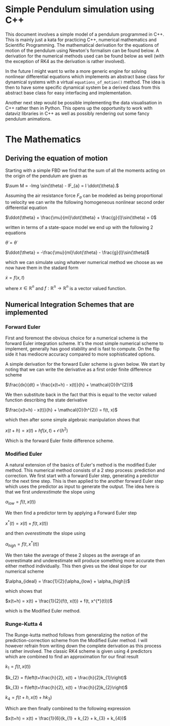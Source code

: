 # Simple Pendulum simulation using C++
This document involves a simple model of a pendulum programmed in C++. This is mainly just a kata for practicing C++, numerical mathematics and Scientific Programming. The mathematical derivation for the equations of motion of the pendulum using Newton's formalism can be found below. A derivation for the numerical methods used can be found below as well (with the exception of RK4 as the derivation is rather involved).

In the future I might want to write a more generic engine for solving nonlinear differential equations which implements an abstract base class for dynamical systems with a virtual `equations_of_motion()` method. The idea is then to have some specific dynamical system be a derived class from this abstract base class for easy interfacing and implementation.

Another next step would be possible implementing the data visualisation in C++ rather then in Python. This opens up the opportunity to work with dataviz libraries in C++ as well as possibly rendering out some fancy pendulum animations.

# The Mathematics
## Deriving the equation of motion
Starting with a simple FBD we find that the sum of all the moments acting on the origin of the pendulum are given as

$\sum M = -lmg \sin(\theta) - lF_{a} = I \ddot{\theta}.$

Assuming the air resistance force $F_{a}$ can be modeled as being proportional to velocity we can write the following homogeneous nonlinear second order differential equation

$\ddot{\theta} + \frac{\mu}{ml}\dot{\theta} + \frac{g}{l}\sin(\theta) = 0$

written in terms of a state-space model we end up with the following 2 equations

$\dot{\theta} = \dot{\theta}$

$\ddot{\theta} = -\frac{\mu}{ml}\dot{\theta} - \frac{g}{l}\sin(\theta)$

which we can simulate using whatever numerical method we choose as we now have them in the stadard form

$\dot x = f(x, t)$

where $x \in \mathbb{R}^{n}$ and $f: \mathbb{R}^{n} \rightarrow \mathbb{R}^{n}$ is a vector valued function.

## Numerical Integration Schemes that are implemented
### Forward Euler
First and foremost the obvious choice for a numerical scheme is the forward Euler integration scheme. It's the most simple numerical scheme to implement, generally has good stability and is fast to compute. On the flip side it has mediocre accuracy compared to more sophisticated options.

A simple derivation for the forward Euler scheme is given below. We start by noting that we can write the derivative as a first order finite difference scheme

$\frac{dx}{dt} = \frac{x(t+h) - x(t)}{h} + \mathcal{O}(h^{2})$

We then substitute back in the fact that this is equal to the vector valued function describing the state derivative

$\frac{x(t+h) - x(t)}{h} + \mathcal{O}(h^{2}) = f(t, x)$

which then after some simple algebraic manipulation shows that

$x(t+h) = x(t) + hf(x, t) +  \mathcal{O}(h^{2})$

Which is the forward Euler finite difference scheme.

### Modified Euler
A natural extension of the basics of Euler's method is the modified Euler method. This numerical method consists of a 2 step process: prediction and correction. We first start with a forward Euler step, generating a predictor for the next time step. This is then applied to the another forward Euler step which uses the predictor as input to generate the output. The idea here is that we first _underestimate_ the slope using

$\alpha_{low} = f(t, x(t))$

We then find a predictor term by applying a Forward Euler step

$x^{*}(t) = x(t) + f(t, x(t))$

and then _overestimate_ the slope using 

$\alpha_{high} = f(t, x^{*}(t))$

We then take the average of these 2 slopes as the average of an overestimate and underestimate will produce something more accurate then either method individually. This then gives us the ideal slope for our numerical scheme

$\alpha_{ideal} = \frac{1}{2}(\alpha_{low} + \alpha_{high})$

which shows that

$x(t+h) = x(t) + \frac{1}{2}(f(t, x(t)) + f(t, x^{*}(t)))$

which is the Modified Euler method.


### Runge-Kutta 4
The Runge-kutta method follows from generalizing the notion of the prediction-correction scheme from the Modified Euler method. I will however refrain from writing down the complete derivation as this process is rather involved. The classic RK4 scheme is given using 4 predictors which are combined to find an approximation for our final result

$k_{1} = f(t, x(t))$

$k_{2} = f\left(t+\frac{h}{2}, x(t) + \frac{h}{2}k_{1}\right)$

$k_{3} = f\left(t+\frac{h}{2}, x(t) + \frac{h}{2}k_{2}\right)$

$k_{4} = f(t + h, x(t) + hk_{3})$

Which are then finally combined to the following expression 

$x(t+h) = x(t) + \frac{1}{6}(k_{1} + k_{2} + k_{3} + k_{4})$
